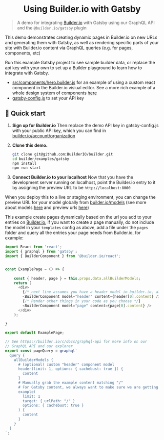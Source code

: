 <h1 align="center">
  Using Builder.io with Gatsby
</h1>

> A demo for integrating [Builder.io](https://www.builder.io) with Gatsby using our GraphQL API and the `@builder.io/gatsby` plugin

This demo demonstrates creating dynamic pages in Builder.io on new URLs and generating them with Gatsby, as well
as rendering specific parts of your site with Builder.io content via GraphQL queries (e.g. for pages, components, etc)

Run this example Gatsby project to see sample builder data, or replace the api key with your own to set up a Builder playground to learn how to integrate with Gatsby.

- [src/components/hero.builder.js](src/components/hero.builder.js) for an example of using a custom react component in the Builder.io visiual editor. See a more rich example of a whole design system of components [here](https://github.com/khulnasoft/articulate/tree/main/examples/react-design-system)
- [gatsby-config.js](gatsby-config.js) to set your API key

## 🚀 Quick start

1.  **Sign up for Builder.io**
    Then replace the demo API key in gatsby-config.js with your public API key, which you can find in [builder.io/account/organization](https://builder.io/account/organization)

2.  **Clone this demo.**

    ```bash
    git clone git@github.com:BuilderIO/builder.git
    cd builder/examples/gatsby
    npm install
    npm run start
    ```

3.  **Connect Builder.io to your localhost**
  Now that you have the development server running on localhost, point the Builder.io entry to it by assigning the preview URL to be `http://localhost:8000`

When you deploy this to a live or staging environment, you can change the preview URL for your model globally from [builder.io/models](https://builder.io/models) (see more about models [here](https://builder.io/c/docs/guides/getting-started-with-models) and preview urls [here](https://builder.io/c/docs/guides/preview-url))

This example create pages dynamically based on the url you add to your entries on [Builder.io](https://www.builder.io), if you want to create a page manually, do not include the model in your `templates` config as above, add a file under the `pages` folder and query all the entries your page needs from Builder.io, for example:


```js
import React from 'react';
import { graphql } from 'gatsby';
import { BuilderComponent } from '@builder.io/react';


const ExamplePage = () => {
 
    const { header, page } = this.props.data.allBuilderModels;
    return (
      <div>
        {/* next line assumes you have a header model in builder.io, alternatively you use your own <Header /> component here */}
        <BuilderComponent model="header" content={header[0].content} />
        {/* Render other things in your code as you choose */}
        <BuilderComponent model="page" content={page[0].content} />
      </div>
    );
  
}

export default ExamplePage;

// See https://builder.io/c/docs/graphql-api for more info on our
// GraphQL API and our explorer
export const pageQuery = graphql`
  query {
    allBuilderModels {
      # (optional) custom "header" component model
      header(limit: 1, options: { cachebust: true }) {
        content
      }
      # Manually grab the example content matching "/"
      # For Gatsby content, we always want to make sure we are getting fresh content
      example(
        limit: 1
        target: { urlPath: "/" }
        options: { cachebust: true }
      ) {
        content
      }
    }
  }
`;
```
